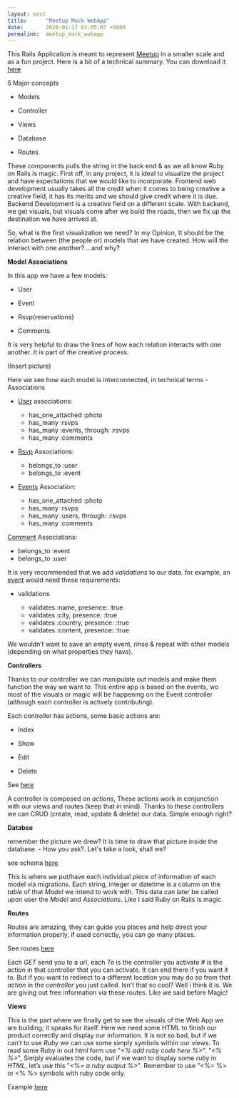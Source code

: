 ```yaml
---
layout: post
title:      "Meetup Mock WebApp"
date:       2020-01-17 03:05:07 +0000
permalink:  meetup_mock_webapp
---
```



This Rails Application is meant to represent [Meetup](https://www.meetup.com/) in a smaller scale and as a fun project. Here is a bit of a technical summary. You can download it [here](https://github.com/FigueroaR/meetup_mock_web_app)

5 Major concepts 

- Models

- Controller 

- Views 

- Database

- Routes

These components pulls the string in the back end & as we all know Ruby on Rails is magic. 
First off, in any project, it is ideal to visualize the project and have expectations that we would like to incorporate. Frontend web development usually takes all the credit when it comes to being creative a creative field, it has its merits and we should give credit where it is due.
Backend Development is a creative field on a different scale. With backend, we get visuals, but visuals come after we build the roads, then we fix up the destination we have arrived at.

So, what is the first visualization we need? In my Opinion, It should be the relation between (the people or) models that we have created. How will the interact with one another? ...and why?




**Model Associations**

In this app we have a few models: 

- User 

- Event

- Rsvp(reservations)

- Comments 

It is very helpful to draw the lines of how each relation interacts with one another. It is part of the creative process. 

(Insert picture) 


Here we see how each model is interconnected, in technical terms - Associations 

- [User](https://github.com/FigueroaR/meetup_mock_web_app/blob/master/app/models/user.rb) associations:

   - has_one_attached :photo
   - has_many :rsvps
   - has_many :events, through: :rsvps
   - has_many :comments
	
	
- [Rsvp](https://github.com/FigueroaR/meetup_mock_web_app/blob/master/app/models/rsvp.rb) Associations:

   - belongs_to :user
   - belongs_to :event


- [Events](https://github.com/FigueroaR/meetup_mock_web_app/blob/master/app/models/event.rb) Association:

   - has_one_attached :photo
   - has_many :rsvps
   - has_many :users, through: :rsvps
   - has_many :comments

   

[Comment](https://github.com/FigueroaR/meetup_mock_web_app/blob/master/app/models/comment.rb) Associations:

   - belongs_to :event
   - belongs_to :user
   

It is very recommended that we add *validations* to our data. 
for example, an [event](https://github.com/FigueroaR/meetup_mock_web_app/blob/master/app/models/event.rb) would need these requirements: 

- validations

  - validates :name, presence: :true
  - validates :city, presence: :true
  - validates :country, presence: :true
  - validates :content, presence: :true


We wouldn’t want to save an empty event, rinse & repeat with other models (depending on what properties they have).



**Controllers**

Thanks to our controller we can manipulate out models and make them function the way we want to. 
This entire app is based on the events, wo most of the visuals or magic will be happening on the Event controller (although each controller is actively contributing). 

Each controller has actions, some basic actions are: 

- Index

- Show

- Edit

- Delete

See [here](https://github.com/FigueroaR/meetup_mock_web_app/blob/master/app/controllers/events_controller.rb)


A controller is composed on *actions*, These actions work in conjunction with our views and routes (keep that in mind). Thanks to these controllers we can CRUD (create, read, update & delete) our data. Simple enough right?



**Databse**

remember the picture we drew? It is time to draw that picture inside the database. - How you ask?. Let's take a look, shall we? 

see schema [here](https://github.com/FigueroaR/meetup_mock_web_app/blob/master/db/schema.rb)


This is where we put/have each individual piece of information of each model via migrations.
Each string, integer or datetime is a column on the *table* of that *Model* we intend to work with. 
This data can later be called upon user the *Model* and *Associations*. Like I said Ruby on Rails is magic. 



**Routes**

Routes are amazing, they can guide you places and help direct your information properly, if used correctly, you can go many places. 

See routes [here](https://github.com/FigueroaR/meetup_mock_web_app/blob/master/config/routes.rb)

Each *GET* send you to a url, each *To* is the controller you activate *#* is the action in that controller that you can activate. It can end there if you want it to. But if you want to redirect to a different location you may do so from that *action* in the *controller* you just called. Isn't that so cool? Well i think it is. We are giving out free information via these routes. Like we said before Magic! 



**Views**

This is the part where we finally get to see the visuals of the Web App we are building; it speaks for itself. 
Here we need some HTML to finish our product correctly and display our information. It is not so bad, but if we can’t to use *Ruby* we can use some simply symbols within our views. To read some Ruby in out *html* form use "*<%  add ruby code here  %>*".  "*<%  %>*",  Simply evaluates the code,  but if we want to display some *ruby* in *HTML*, let’s use this "*<%=  a ruby output  %>*".  Remember to use "<%= %> or <% %> symbols with ruby code only. 

Example [here](https://github.com/FigueroaR/meetup_mock_web_app/blob/master/app/views/events/index.html.erb)



